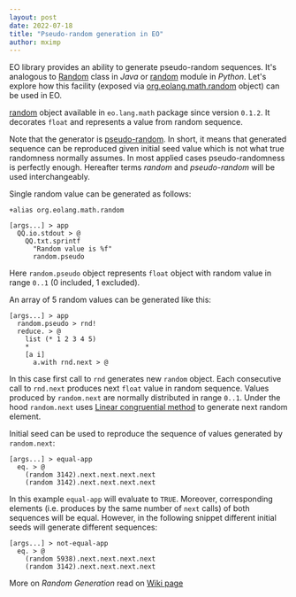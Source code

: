 ```yaml
---
layout: post
date: 2022-07-18
title: "Pseudo-random generation in EO"
author: mximp
---
```


EO library provides an ability to generate pseudo-random sequences.
It's analogous to [Random](https://docs.oracle.com/javase/8/docs/api/java/util/Random.html) class
in _Java_ or [random](https://docs.python.org/3/library/random.html) module in _Python_.
Let's explore how this facility
(exposed via [org.eolang.math.random](https://github.com/objectionary/home/blob/master/objects/org/eolang/math/random.eo)
object) can be used in EO.

<!--more-->
[random](https://github.com/objectionary/home/blob/master/objects/org/eolang/math/random.eo) object
available in `eo.lang.math` package since version `0.1.2`. It decorates `float`
and represents a value from random sequence.

Note that the generator is [pseudo-random](https://en.wikipedia.org/wiki/Pseudorandom_number_generator).
In short, it means that generated sequence can be reproduced given initial seed value which is
not what true randomness normally assumes.
In most applied cases pseudo-randomness is perfectly
enough. Hereafter terms _random_ and _pseudo-random_ will be used interchangeably.

Single random value can be generated as follows:
```
+alias org.eolang.math.random

[args...] > app
  QQ.io.stdout > @
    QQ.txt.sprintf
      "Random value is %f"
      random.pseudo
```
Here `random.pseudo` object represents `float` object with random value
in range `0..1` (0 included, 1 excluded).

An array of 5 random values can be generated like this:
```
[args...] > app
  random.pseudo > rnd!
  reduce. > @
    list (* 1 2 3 4 5)
    *
    [a i]
      a.with rnd.next > @
```
In this case first call to `rnd` generates new `random` object. Each consecutive call to
`rnd.next` produces next `float` value in random sequence. Values produced by `random.next`
are normally distributed in range `0..1`. Under the hood `random.next` uses
[Linear congruential method](https://en.wikipedia.org/wiki/Linear_congruential_generator) to
generate next random element.

Initial seed can be used to reproduce the sequence of values generated by `random.next`:
```
[args...] > equal-app
  eq. > @
    (random 3142).next.next.next.next
    (random 3142).next.next.next.next
```
In this example `equal-app` will evaluate to `TRUE`. Moreover, corresponding elements
(i.e. produces by the same number of `next` calls) of both sequences will be equal.
However, in the following snippet different initial seeds will generate different sequences:
```
[args...] > not-equal-app
  eq. > @
    (random 5938).next.next.next.next
    (random 3142).next.next.next.next
```

More on _Random Generation_ read on [Wiki page](https://en.wikipedia.org/wiki/Random_number_generation)

